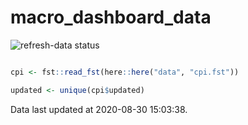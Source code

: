 
<!-- README.md is generated from README.Rmd. Please edit that file -->

# macro\_dashboard\_data

<!-- badges: start -->

![refresh-data
status](https://github.com/MattCowgill/macro_dashboard_data/workflows/refresh-data/badge.svg)
<!-- badges: end -->

``` r

cpi <- fst::read_fst(here::here("data", "cpi.fst"))

updated <- unique(cpi$updated)
```

Data last updated at 2020-08-30 15:03:38.
